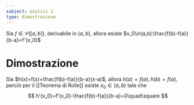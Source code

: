 ```yaml
---
subject: analisi 1
type: dimostrazione
---
```

Sia $f\in\mathcal{C}([a,b])$, derivabile in $(a,b)$, allora esiste $x_0\in(a,b):\frac{f(b)-f(a)}{b-a}=f'(x_0)$
# Dimostrazione
Sia $h(x)=f(x)+\frac{f(b)-f(a)}{b-a}(x-a)$, allora $h(a)=f(a),h(b)=f(a)$, perciò per il [[Teorema di Rolle]] esiste $x_0\in(a,b)$ tale che
$$
h'(x_0)=f'(x_0)-\frac{f(b)-f(a)}{b-a}=0\quad\square
$$